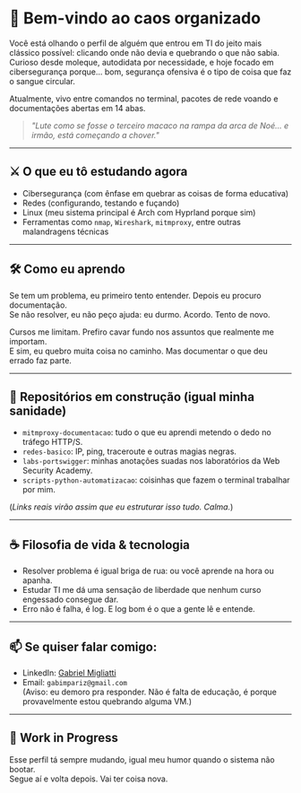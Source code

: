 # 🧠 Bem-vindo ao caos organizado

Você está olhando o perfil de alguém que entrou em TI do jeito mais clássico possível: clicando onde não devia e quebrando o que não sabia.  
Curioso desde moleque, autodidata por necessidade, e hoje focado em cibersegurança porque... bom, segurança ofensiva é o tipo de coisa que faz o sangue circular.

Atualmente, vivo entre comandos no terminal, pacotes de rede voando e documentações abertas em 14 abas.

> *"Lute como se fosse o terceiro macaco na rampa da arca de Noé... e irmão, está começando a chover."*

---

## ⚔️ O que eu tô estudando agora

- Cibersegurança (com ênfase em quebrar as coisas de forma educativa)
- Redes (configurando, testando e fuçando)
- Linux (meu sistema principal é Arch com Hyprland porque sim)
- Ferramentas como `nmap`, `Wireshark`, `mitmproxy`, entre outras malandragens técnicas

---

## 🛠️ Como eu aprendo

Se tem um problema, eu primeiro tento entender. Depois eu procuro documentação.  
Se não resolver, eu não peço ajuda: eu durmo. Acordo. Tento de novo.

Cursos me limitam. Prefiro cavar fundo nos assuntos que realmente me importam.  
E sim, eu quebro muita coisa no caminho. Mas documentar o que deu errado faz parte.

---

## 📁 Repositórios em construção (igual minha sanidade)

- `mitmproxy-documentacao`: tudo o que eu aprendi metendo o dedo no tráfego HTTP/S.
- `redes-basico`: IP, ping, traceroute e outras magias negras.
- `labs-portswigger`: minhas anotações suadas nos laboratórios da Web Security Academy.
- `scripts-python-automatizacao`: coisinhas que fazem o terminal trabalhar por mim.

(*Links reais virão assim que eu estruturar isso tudo. Calma.*)

---

## ☕ Filosofia de vida & tecnologia

- Resolver problema é igual briga de rua: ou você aprende na hora ou apanha.
- Estudar TI me dá uma sensação de liberdade que nenhum curso engessado consegue dar.
- Erro não é falha, é log. E log bom é o que a gente lê e entende.

---

## 📫 Se quiser falar comigo:

- LinkedIn: [Gabriel Migliatti](https://www.linkedin.com/in/gabriel-migliatti/)
- Email: `gabimpariz@gmail.com`  
(Aviso: eu demoro pra responder. Não é falta de educação, é porque provavelmente estou quebrando alguma VM.)

---

## 🚧 Work in Progress

Esse perfil tá sempre mudando, igual meu humor quando o sistema não bootar.  
Segue aí e volta depois. Vai ter coisa nova.
